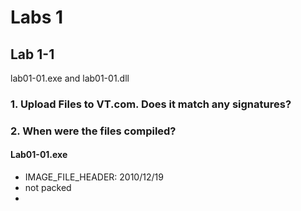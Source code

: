 # Labs 1

## Lab 1-1

lab01-01.exe and lab01-01.dll

### 1. Upload Files to VT.com. Does it match any signatures?

### 2. When were the files compiled?

#### Lab01-01.exe

* IMAGE_FILE_HEADER: 2010/12/19
* not packed
* 